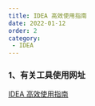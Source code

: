 ```yaml
---
title: IDEA 高效使用指南
date: 2022-01-12
order: 2
category:
 - IDEA
---
```


### 1、有关工具使用网址

[IDEA 高效使用指南](https://idea.javaguide.cn/)
